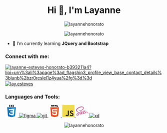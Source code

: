 <h1 align="center">Hi 👋, I'm Layanne</h1>
<p align="center"><img src="https://media3.giphy.com/media/QNFhOolVeCzPQ2Mx85/giphy.gif" alt="layannehonorato"/></p>
<p align="center"> <img src="https://komarev.com/ghpvc/?username=layannehonorato&label=Profile%20views&color=0e75b6&style=flat" alt="layannehonorato" /> </p>

- 🌱 I’m currently learning **JQuery and Bootstrap**

<h3 align="left">Connect with me:</h3>
<p align="left">
<a href="https://linkedin.com/in/layanne-esteves-honorato-b393211a4?lipi=urn%3ali%3apage%3ad_flagship3_profile_view_base_contact_details%3blunb%2bzr0rcslel1z4yua%2fg%3d%3d" target="blank"><img align="center" src="https://raw.githubusercontent.com/rahuldkjain/github-profile-readme-generator/master/src/images/icons/Social/linked-in-alt.svg" alt="layanne-esteves-honorato-b393211a4?lipi=urn%3ali%3apage%3ad_flagship3_profile_view_base_contact_details%3blunb%2bzr0rcslel1z4yua%2fg%3d%3d" height="30" width="40" /></a>
<a href="https://instagram.com/lay.esteves" target="blank"><img align="center" src="https://raw.githubusercontent.com/rahuldkjain/github-profile-readme-generator/master/src/images/icons/Social/instagram.svg" alt="lay.esteves" height="30" width="40" /></a>
</p>

<h3 align="left">Languages and Tools:</h3>
<p align="left"> <a href="https://www.w3schools.com/css/" target="_blank"> <img src="https://raw.githubusercontent.com/devicons/devicon/master/icons/css3/css3-original-wordmark.svg" alt="css3" width="40" height="40"/> </a> <a href="https://www.figma.com/" target="_blank"> <img src="https://www.vectorlogo.zone/logos/figma/figma-icon.svg" alt="figma" width="40" height="40"/> </a> <a href="https://git-scm.com/" target="_blank"> <img src="https://www.vectorlogo.zone/logos/git-scm/git-scm-icon.svg" alt="git" width="40" height="40"/> </a> <a href="https://www.w3.org/html/" target="_blank"> <img src="https://raw.githubusercontent.com/devicons/devicon/master/icons/html5/html5-original-wordmark.svg" alt="html5" width="40" height="40"/> </a> <a href="https://developer.mozilla.org/en-US/docs/Web/JavaScript" target="_blank"> <img src="https://raw.githubusercontent.com/devicons/devicon/master/icons/javascript/javascript-original.svg" alt="javascript" width="40" height="40"/> </a> <a href="https://sass-lang.com" target="_blank"> <img src="https://raw.githubusercontent.com/devicons/devicon/master/icons/sass/sass-original.svg" alt="sass" width="40" height="40"/> </a> <a href="https://www.adobe.com/products/xd.html" target="_blank"> <img src="https://cdn.worldvectorlogo.com/logos/adobe-xd.svg" alt="xd" width="40" height="40"/> </a> </p>



<p align="center"><img src="https://github-readme-stats.vercel.app/api/top-langs?username=layannehonorato&show_icons=true&locale=en&layout=compact&exclude_repo=github-readme-stats,anuraghazra.github.io" alt="layannehonorato"/><p>

